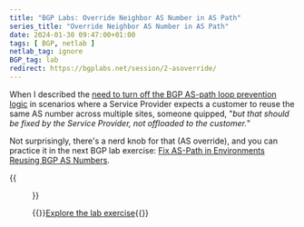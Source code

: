 ```yaml
---
title: "BGP Labs: Override Neighbor AS Number in AS Path"
series_title: "Override Neighbor AS Number in AS Path"
date: 2024-01-30 09:47:00+01:00
tags: [ BGP, netlab ]
netlab_tag: ignore
BGP_tag: lab
redirect: https://bgplabs.net/session/2-asoverride/
---
```

When I described the [need to turn off the BGP AS-path loop prevention logic](/2024/01/bgp-labs-reuse-as-number.html) in scenarios where a Service Provider expects a customer to reuse the same AS number across multiple sites, someone quipped, "_but that should be fixed by the Service Provider, not offloaded to the customer._" 

Not surprisingly, there's a nerd knob for that (AS override), and you can practice it in the next BGP lab exercise: [Fix AS-Path in Environments Reusing BGP AS Numbers](https://bgplabs.net/session/2-asoverride/).

{{<figure src="https://bgplabs.net/session/topology-asoverride.png">}}

{{<jump>}}[Explore the lab exercise](https://bgplabs.net/session/2-asoverride/){{</jump>}}
